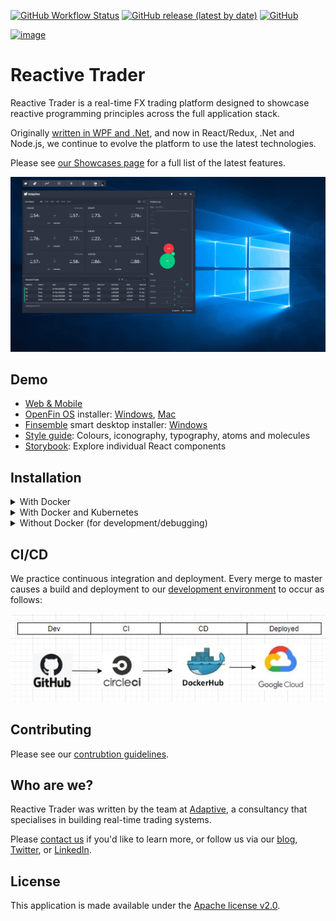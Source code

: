 [![GitHub Workflow Status](https://img.shields.io/github/workflow/status/AdaptiveConsulting/ReactiveTraderCloud/CI)](https://github.com/AdaptiveConsulting/ReactiveTraderCloud/actions?query=workflow%3ACI)
[![GitHub release (latest by date)](https://img.shields.io/github/v/release/AdaptiveConsulting/ReactiveTraderCloud)](https://github.com/AdaptiveConsulting/ReactiveTraderCloud/releases/latest)
[![GitHub](https://img.shields.io/github/license/AdaptiveConsulting/ReactiveTraderCloud)](https://opensource.org/licenses/Apache-2.0)

[![image](https://raw.githubusercontent.com/AdaptiveConsulting/ReactiveTrader/master/images/adaptive-logo.png)](http://weareadaptive.com/)

# Reactive Trader

Reactive Trader is a real-time FX trading platform designed to showcase reactive programming principles across the full application stack.

Originally [written in WPF and .Net](https://github.com/AdaptiveConsulting/ReactiveTrader), and now in React/Redux, .Net and Node.js, we continue to evolve the platform to use the latest technologies.

Please see [our Showcases page](https://weareadaptive.com/showcase/) for a full list of the latest features.

![image](docs/reactive-trader.gif)

## Demo

- [Web & Mobile]
- [OpenFin OS] installer: [Windows][openfin-win], [Mac][openfin-mac]
- [Finsemble] smart desktop installer: [Windows][finsemble-win]
- [Style guide]: Colours, iconography, typography, atoms and molecules
- [Storybook]: Explore individual React components

[web & mobile]: https://web-demo.adaptivecluster.com
[openfin os]: https://openfin.co/
[finsemble]: https://www.chartiq.com/finsemble
[storybook]: https://web-demo.adaptivecluster.com/storybook
[style guide]: https://web-demo.adaptivecluster.com/styleguide
[openfin-win]: https://install.openfin.co/download/?fileName=Reactive-Launcher-Demo&config=https://web-demo.adaptivecluster.com/openfin/launcher.json
[openfin-mac]: https://install.openfin.co/download/?os=osx&fileName=Reactive-Launcher-Demo&config=http://web-demo.adaptivecluster.com/openfin/launcher.json&internal=true&iconFile=https://web-demo.adaptivecluster.com/static/media/adaptive-icon-256x256.png&appName=Reactive%20Launcher
[finsemble-win]: https://storage.googleapis.com/reactive-trader-finsemble/pkg/ReactiveTraderFinsembleSetup.exe

## Installation

<details>
<summary>With Docker</summary>

1. Install Docker ([from the Docker website](https://www.docker.com/get-started))
2. Fork and clone the ReactiveTraderCloud repo ([see Contributing page](CONTRIBUTING.md))
3. From the src folder run: `docker-compose up`
4. Open a browser and navigate to http://localhost to see the application running
5. To shutdown the application run: `docker-compose down`
   </details>

<details>
<summary>With Docker and Kubernetes</summary>

1. Follow the steps to run with Docker
2. From the src directory run `docker-compose build`
3. Set the environment variables:
   ```bash
   export DOCKER_USER=localuser
   export BUILD_VERSION=0.0.0
   ```
4. Run the following command:
   ```bash
   docker stack deploy --orchestrator kubernetes --compose-file ./docker-compose.yml rtcstack
   ```
5. To see your services and pods running, run:
   ```bash
   kubectl get services
   kubectl get pods
   ```
6. Open a browser and navigate to http://localhost to see the application running

7. To shutdown / remove stack, run: `kubectl delete stack rtcstack`
   </details>

<details>
<summary>Without Docker (for development/debugging)</summary>

1. Fork and clone the ReactiveTraderCloud repo ([see Contributing page](CONTRIBUTING.md))

2. Install dependencies & add them to your path:

- [Node.js and npm](https://nodejs.org/en/download/)
- [.Net Core SDK](https://dotnet.microsoft.com/download)
- [Event Store](https://eventstore.com/downloads/)
- [RabbitMQ](https://www.rabbitmq.com/download.html)

3. Enable RabbitMQ Web Stomp Pluggin

   ```bash
   rabbitmq-plugins enable rabbitmq_web_stomp
   ```

4. Populate Event Store:

   ```bash
   cd src/server/dotNet
   dotnet run -p Adaptive.ReactiveTrader.Server.Launcher --populate-eventstore
   ```

5. Start the .NET services:

   ```bash
   cd src/server/dotNet
   dotnet run -p Adaptive.ReactiveTrader.Server.Launcher all
   ```

   To run individual services, `cd` into their folder, and type `dotnet run`.

6. (Optional) Start Node services by running `npm run start:dev` from their respective folders, e.g.:

   ```bash
   cd src/server/node/priceHistory
   npm install
   npm run start:dev
   ```

7. Start the client against the local server components:

   ```bash
   cd src/client
   npm install
   npm run start:local-backend
   ```

8. Alternative commands:

- `npm run build:demo-backend` - to run the client against a demo backend running in the cloud
- `npm run test` - to run tests using Jest
  </details>

## CI/CD

We practice continuous integration and deployment. Every merge to master causes a build and deployment to our [development environment](https://web-dev.adaptivecluster.com) to occur as follows:

![image](docs/CICD.jpg)

## Contributing

Please see our [contrubtion guidelines](./CONTRIBUTING.md).

## Who are we?

Reactive Trader was written by the team at [Adaptive](http://weareadaptive.com/), a consultancy that specialises in building real-time trading systems.

Please [contact us](https://weareadaptive.com/contact/) if you'd like to learn more, or follow us via our [blog](https://weareadaptive.com/category/blog/), [Twitter](https://twitter.com/WeAreAdaptive), or [LinkedIn](https://www.linkedin.com/company/adaptive-consulting-ltd/).

## License

This application is made available under the [Apache license v2.0](./LICENSE).
